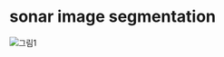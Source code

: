 # sonar image segmentation

![그림1](https://user-images.githubusercontent.com/52238766/212093279-3233945f-866b-49d3-abb6-8ec396caae8d.png)
